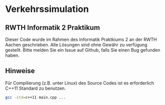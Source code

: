 # Verkehrssimulation
## RWTH Informatik 2 Praktikum
Dieser Code wurde im Rahmen des Informatik Praktkiums 2 an der RWTH Aachen geschrieben. Alle Lösungen sind ohne Gewähr zu verfügung gestellt. Bitte melden Sie ein Issue auf Github, falls Sie einen Bug gefunden haben.
## Hinweise
Für Compilierung (z.B. unter Linux) des Source Codes ist es erforderlich C++11 Standard zu benutzen.
```bash
gcc -std=c++11 main.cpp ...
```
